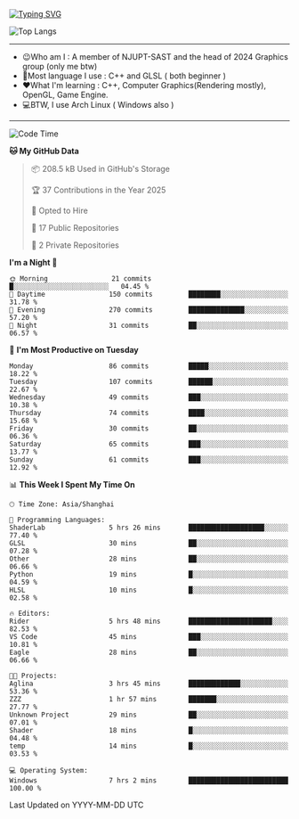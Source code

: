 <a href="https://git.io/typing-svg">
  <img src="https://readme-typing-svg.demolab.com?font=Fira+Code&pause=1000&random=false&width=435&separator=%3D&lines=std%3A%3Aprintln(%22Hello,+world!%22);" alt="Typing SVG" />
</a>

![Top Langs](https://github-readme-stats.vercel.app/api/top-langs/?username=FOTH0626&theme=transparent)

---

- 😉Who am I : A member of NJUPT-SAST and the head of 2024 Graphics group (only me btw)
- 📖Most language I use : C++ and GLSL ( both beginner )
- ❤What I'm learning : C++, Computer Graphics(Rendering mostly), OpenGL, Game Engine.
- 💻BTW, I use Arch Linux ( Windows also )
---
<!--START_SECTION:waka-->
![Code Time](http://img.shields.io/badge/Code%20Time-137%20hrs%2037%20mins-blue)

**🐱 My GitHub Data** 

> 📦 208.5 kB Used in GitHub's Storage 
 > 
> 🏆 37 Contributions in the Year 2025
 > 
> 💼 Opted to Hire
 > 
> 📜 17 Public Repositories 
 > 
> 🔑 2 Private Repositories 
 > 
**I'm a Night 🦉** 

```text
🌞 Morning                21 commits          █░░░░░░░░░░░░░░░░░░░░░░░░   04.45 % 
🌆 Daytime                150 commits         ████████░░░░░░░░░░░░░░░░░   31.78 % 
🌃 Evening                270 commits         ██████████████░░░░░░░░░░░   57.20 % 
🌙 Night                  31 commits          ██░░░░░░░░░░░░░░░░░░░░░░░   06.57 % 
```
📅 **I'm Most Productive on Tuesday** 

```text
Monday                   86 commits          █████░░░░░░░░░░░░░░░░░░░░   18.22 % 
Tuesday                  107 commits         ██████░░░░░░░░░░░░░░░░░░░   22.67 % 
Wednesday                49 commits          ███░░░░░░░░░░░░░░░░░░░░░░   10.38 % 
Thursday                 74 commits          ████░░░░░░░░░░░░░░░░░░░░░   15.68 % 
Friday                   30 commits          ██░░░░░░░░░░░░░░░░░░░░░░░   06.36 % 
Saturday                 65 commits          ███░░░░░░░░░░░░░░░░░░░░░░   13.77 % 
Sunday                   61 commits          ███░░░░░░░░░░░░░░░░░░░░░░   12.92 % 
```


📊 **This Week I Spent My Time On** 

```text
🕑︎ Time Zone: Asia/Shanghai

💬 Programming Languages: 
ShaderLab                5 hrs 26 mins       ███████████████████░░░░░░   77.40 % 
GLSL                     30 mins             ██░░░░░░░░░░░░░░░░░░░░░░░   07.28 % 
Other                    28 mins             ██░░░░░░░░░░░░░░░░░░░░░░░   06.66 % 
Python                   19 mins             █░░░░░░░░░░░░░░░░░░░░░░░░   04.59 % 
HLSL                     10 mins             █░░░░░░░░░░░░░░░░░░░░░░░░   02.58 % 

🔥 Editors: 
Rider                    5 hrs 48 mins       █████████████████████░░░░   82.53 % 
VS Code                  45 mins             ███░░░░░░░░░░░░░░░░░░░░░░   10.81 % 
Eagle                    28 mins             ██░░░░░░░░░░░░░░░░░░░░░░░   06.66 % 

🐱‍💻 Projects: 
Aglina                   3 hrs 45 mins       █████████████░░░░░░░░░░░░   53.36 % 
ZZZ                      1 hr 57 mins        ███████░░░░░░░░░░░░░░░░░░   27.77 % 
Unknown Project          29 mins             ██░░░░░░░░░░░░░░░░░░░░░░░   07.01 % 
Shader                   18 mins             █░░░░░░░░░░░░░░░░░░░░░░░░   04.48 % 
temp                     14 mins             █░░░░░░░░░░░░░░░░░░░░░░░░   03.53 % 

💻 Operating System: 
Windows                  7 hrs 2 mins        █████████████████████████   100.00 % 
```


 Last Updated on YYYY-MM-DD UTC
<!--END_SECTION:waka-->
